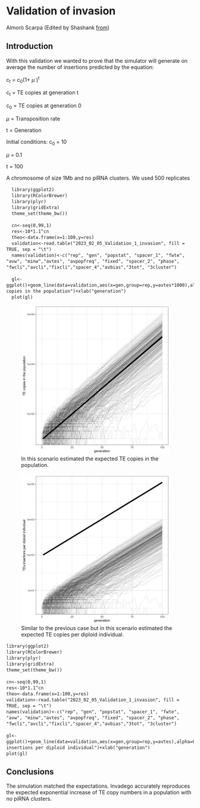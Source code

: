 Validation of invasion
================
Almorò Scarpa (Edited by Shashank [from](https://github.com/Almo96/Paramutations_TEs/blob/main/Validation/2022_08_01_Validation_1_invasion.md))

## Introduction

With this validation we wanted to prove that the simulator will generate
on average the number of insertions predicted by the equation:

c<sub>t</sub> = c<sub>0</sub>(1+ $\mu$ )<sup>t</sup>



c<sub>t</sub> = TE copies at generation t

c<sub>0</sub> = TE copies at generation 0

$\mu$  = Transposition rate

t = Generation

Initial conditions:
c<sub>0</sub> = 10

$\mu$  = 0.1

t = 100



A chromosome of size 1Mb and no piRNA clusters. We used 500 replicates


      library(ggplot2)
      library(RColorBrewer)
      library(plyr)
      library(gridExtra)
      theme_set(theme_bw())
    
      cn<-seq(0,99,1)
      res<-10*1.1^cn
      theo<-data.frame(x=1:100,y=res)
      validation<-read.table("2023_02_05_Validation_1_invasion", fill = TRUE, sep = "\t")
      names(validation)<-c("rep", "gen", "popstat", "spacer_1", "fwte", "avw", "minw","avtes", "avpopfreq", "fixed", "spacer_2", "phase", "fwcli","avcli","fixcli","spacer_4","avbias","3tot", "3cluster")
    
      gl<-ggplot()+geom_line(data=validation,aes(x=gen,group=rep,y=avtes*1000),alpha=0.15,size=0.3)+scale_y_log10()+geom_line(data=theo,aes(x=x,y=y),size=2)+theme(legend.position="none")+ylab("TE copies in the population")+xlab("generation")
      plot(gl)

<p align="center">
<figure>
    <img src="images/demo1a.png" width="400" height="400"
         alt="TE copies in the population vs Gen">
    <figcaption>In this scenario estimated the expected TE copies in the population.</figcaption>
      &nbsp; &nbsp; &nbsp; &nbsp;
    <img src="images/demo1b.png" width="400" height="400"
         alt="TEs insertions per diploid individual">
    <figcaption>Similar to the previous case but in this scenario estimated the expected TE copies per diploid individual.</figcaption>
</figure>
</p>

    library(ggplot2)
    library(RColorBrewer)
    library(plyr)
    library(gridExtra)
    theme_set(theme_bw())
    
    cn<-seq(0,99,1)
    res<-10*1.1^cn
    theo<-data.frame(x=1:100,y=res)
    validation<-read.table("2023_02_05_Validation_1_invasion", fill = TRUE, sep = "\t")
    names(validation)<-c("rep", "gen", "popstat", "spacer_1", "fwte", "avw", "minw","avtes", "avpopfreq", "fixed", "spacer_2", "phase", "fwcli","avcli","fixcli","spacer_4","avbias","3tot", "3cluster")
    
    gl<-ggplot()+geom_line(data=validation,aes(x=gen,group=rep,y=avtes),alpha=0.15,size=0.3)+scale_y_log10()+geom_line(data=theo,aes(x=x,y=y),size=2)+theme(legend.position="none")+ylab("TEs insertions per diploid individual")+xlab("generation")
    plot(gl)


## Conclusions

The simulation matched the expectations. Invadego accurately reproduces
the expected exponential increase of TE copy numbers in a population
with no piRNA clusters.
  
 
